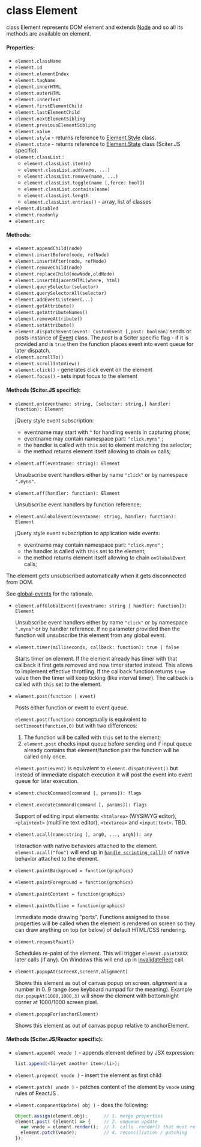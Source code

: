 # class Element

class Element represents DOM element and extends [Node](Node.md) and so all its methods are available on element.

#### Properties:

* `element.className`
* `element.id`
* `element.elementIndex`
* `element.tagName`
* `element.innerHTML`
* `element.outerHTML`
* `element.innerText`
* `element.firstElementChild`
* `element.lastElementChild`
* `element.nextElementSibling`
* `element.previousElementSibling`
* `element.value`
* `element.style` - returns reference to [Element.Style](Element.Style.md) class.
* `element.state` - returns reference to [Element.State](Element.State.md) class (Sciter.JS specific).
* `element.classList` : 
   * `element.classList.item(n)`
   * `element.classList.add(name, ...)`
   * `element.classList.remove(name, ...)`
   * `element.classList.toggle(name [,force: bool])`
   * `element.classList.contains(name)`
   * `element.classList.length`
   * `element.classList.entries()` - array, list of classes
* `element.disabled`
* `element.readonly` 
* `element.src`

#### Methods:

* `element.appendChild(node)`
* `element.insertBefore(node, refNode)`
* `element.insertAfter(node, refNode)`
* `element.removeChild(node)`
* `element.replaceChild(newNode,oldNode)`
* `element.insertAdjacentHTML(where, html)`
* `element.querySelector(selector)`
* `element.querySelectorAll(selector)`
* `element.addEventListener(...)`
* `element.getAttribute()`
* `element.getAttributeNames()`
* `element.removeAttribute()`
* `element.setAttribute()`
* `element.dispatchEvent(event: CustomEvent [,post: boolean)` sends or posts instance of [Event](Event.md) class. The _post_ is a Sciter specific flag - if it is provided and is `true` then the function places event into event queue for later dispatch. 
* `element.scrollTo()`
* `element.scrollIntoView()`
* `element.click()` - generates click event on the element 
* `element.focus()` - sets input focus to the element

#### Methods (Sciter.JS specific):

* `element.on(eventname: string, [selector: string,] handler: function): Element`

  jQuery style event subscription:
  
  * eventname may start with `^` for handling events in capturing phase;
  * eventname may contain namespace part: `"click.myns"` ;
  * the handler is called with `this` set to element matching the selector;
  * the method returns element itself allowing to chain `on` calls;

* `element.off(eventname: string): Element`

  Unsubscribe event handlers either by name  `"click"` or by namespace `".myns"`.

* `element.off(handler: function): Element`
  
  Unsubscribe event handlers by function reference;

* `element.onGlobalEvent(eventname: string, handler: function): Element`

  jQuery style event subscription to application wide events:
  
  * eventname may contain namespace part: `"click.myns"` ;
  * the handler is called with `this` set to the element;
  * the method returns element itself allowing to chain `onGlobalEvent` calls;

The element gets unsubscribed automatically when it gets disconnected from DOM.

See [global-events](../../samples.sciter/global-events/README.md) for the rationale.

* `element.offGlobalEvent([eventname: string | handler: function]): Element`

  Unsubscribe event handlers either by name  `"click"` or by namespace `".myns"` or by handler reference. If no parameter provided then the function will unsubscribe this element from any global event.

* `element.timer(milliseconds, callback: function): true | false`
  
  Starts timer on element. If the element already has timer with that callback it first gets removed and new timer started instead. This allows to implement effective throttling. If the callback function returns `true` value then the timer will keep ticking (like interval timer). The callback is called with `this` set to the element. 

* `element.post(function | event)`

  Posts either function or event to event queue. 

  `element.post(function)` conceptually is equivalent to `setTimeout(function,0)` but with two differences:  
  1. The function will be called with `this` set to the element;
  2. `element.post` checks input queue before sending and if input queue already contains that element/function pair the function will be called only once. 

  `element.post(event)` is equivalent to `element.dispatchEvent()` but instead of immediate dispatch execution it will post the event into event queue for later execution.


* `element.checkCommand(command [, params]): flags`
* `element.executeCommand(command [, params]): flags`

  Support of editing input elements: `<htmlarea>` (WYSIWYG editor), `<plaintext>` (multiline text editor), `<textarea>` and `<input|text>`. TBD.

* `element.xcall(name:string [, arg0, ..., argN]): any`

  Interaction with native behaviors attached to the element. `element.xcall("foo")` will end up in [`handle_scripting_call()`](https://github.com/c-smile/sciter-js-sdk/blob/main/include/sciter-x-behavior.h#L749) of native behavior attached to the element.

* <a name="paintXXX"></a>`element.paintBackground = function(graphics)`
* `element.paintForeground = function(graphics)`
* `element.paintContent = function(graphics)`
* `element.paintOutline = function(graphics)` 

  Immediate mode drawing "ports". Functions assigned to these properties will be called when the element is rendered on screen so they can draw anything on top (or below) of default HTML/CSS rendering.

* `element.requestPaint()` 

  Schedules re-paint of the element. This will trigger `element.paintXXXX` later calls (if any). On Windows this will end up in [InvalidateRect](https://docs.microsoft.com/en-us/windows/win32/api/winuser/nf-winuser-invalidaterect) call.

* `element.popupAt(screenX,screenY,alignment)`

  Shows this element as out of canvas popup on screen. _alignment_ is a number in 0..9 range (see keyboard numpad for the meaning). Example `div.popupAt(1000,1000,3)` will show the element with bottom/right corner at 1000/1000 screen pixel. 

* `element.popupFor(anchorElement)`

  Shows this element as out of canvas popup relative to anchorElement.



#### Methods (Sciter.JS/Reactor specific):

* `element.append( vnode )` - appends element defined by JSX expression:
  
   ```JavaScript
   list.append(<li>yet another item</li>);
   ```

* `element.prepend( vnode )` - insert the element as first child

* `element.patch( vnode )` - patches content of the element by `vnode` using rules of ReactJS .

* `element.componentUpdate( obj )` - does the following:  

   ```JavaScript
   Object.assign(element,obj);      // 1. merge properties
   element.post( (element) => {     // 2. enqueue update
     var vnode = element.render();  // 3. calls .render() that must return vnode (JSX expression)
     element.patch(vnode);          // 4. reconciliation / patching
   });
  ```
